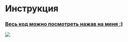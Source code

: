# Инструкция

### [Весь код можно посмотреть нажав на меня :)](https://github.com/alebymars/javascript/tree/lab8/lab8)

![](https://www.juicymedia.co.uk/application/files/4615/1838/4923/html_css_js.png)
